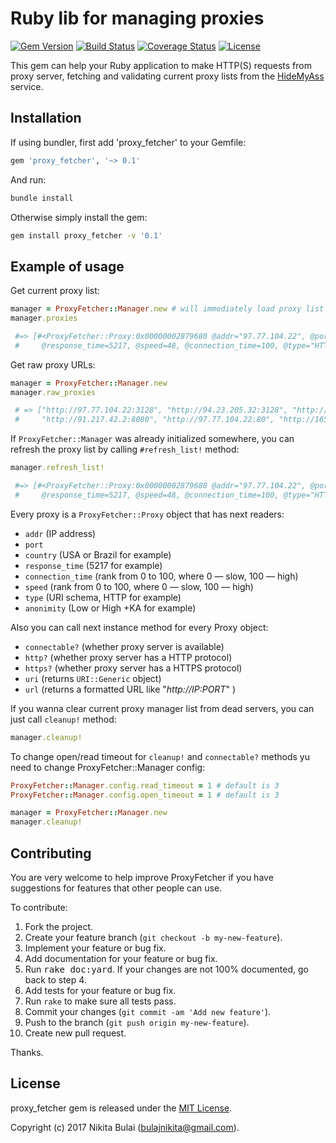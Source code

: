 # Ruby lib for managing proxies
[![Gem Version](https://badge.fury.io/rb/proxy_fetcher.svg)](http://badge.fury.io/rb/proxy_fetcher)
[![Build Status](https://travis-ci.org/nbulaj/proxy_fetcher.svg?branch=master)](https://travis-ci.org/nbulaj/proxy_fetcher)
[![Coverage Status](https://coveralls.io/repos/github/nbulaj/proxy_fetcher/badge.svg)](https://coveralls.io/github/nbulaj/proxy_fetcher)
[![License](http://img.shields.io/badge/license-MIT-brightgreen.svg)](#license)

This gem can help your Ruby application to make HTTP(S) requests from proxy server, fetching and validating
current proxy lists from the [HideMyAss](http://hidemyass.com/) service.

## Installation

If using bundler, first add 'proxy_fetcher' to your Gemfile:

```ruby
gem 'proxy_fetcher', '~> 0.1'
```

And run:

```sh
bundle install
```

Otherwise simply install the gem:

```sh
gem install proxy_fetcher -v '0.1'
```

## Example of usage

Get current proxy list:

```ruby
manager = ProxyFetcher::Manager.new # will immediately load proxy list from the server
manager.proxies

 #=> [#<ProxyFetcher::Proxy:0x00000002879680 @addr="97.77.104.22", @port=3128, @country="USA", 
 #     @response_time=5217, @speed=48, @connection_time=100, @type="HTTP", @anonymity="High">, ... ]
```

Get raw proxy URLs:

```ruby
manager = ProxyFetcher::Manager.new
manager.raw_proxies

 # => ["http://97.77.104.22:3128", "http://94.23.205.32:3128", "http://209.79.65.140:8080",
 #     "http://91.217.42.2:8080", "http://97.77.104.22:80", "http://165.234.102.177:8080", ...]
```

If `ProxyFetcher::Manager` was already initialized somewhere, you can refresh the proxy list by calling `#refresh_list!` method:

```ruby
manager.refresh_list!

 #=> [#<ProxyFetcher::Proxy:0x00000002879680 @addr="97.77.104.22", @port=3128, @country="USA", 
 #     @response_time=5217, @speed=48, @connection_time=100, @type="HTTP", @anonymity="High">, ... ]
```

Every proxy is a `ProxyFetcher::Proxy` object that has next readers:

* `addr` (IP address)
* `port`
* `country` (USA or Brazil for example)
* `response_time` (5217 for example)
* `connection_time` (rank from 0 to 100, where 0 — slow, 100 — high)
* `speed` (rank from 0 to 100, where 0 — slow, 100 — high)
* `type` (URI schema, HTTP for example)
* `anonimity` (Low or High +KA for example)

Also you can call next instance method for every Proxy object:

* `connectable?` (whether proxy server is available)
* `http?` (whether proxy server has a HTTP protocol)
* `https?` (whether proxy server has a HTTPS protocol)
* `uri` (returns `URI::Generic` object)
* `url` (returns a formatted URL like "_http://IP:PORT_" )

If you wanna clear current proxy manager list from dead servers, you can just call `cleanup!` method:

```ruby
manager.cleanup!
```

To change open/read timeout for `cleanup!` and `connectable?` methods yu need to change ProxyFetcher::Manager config:

```ruby
ProxyFetcher::Manager.config.read_timeout = 1 # default is 3
ProxyFetcher::Manager.config.open_timeout = 1 # default is 3

manager = ProxyFetcher::Manager.new
manager.cleanup!
```

## Contributing

You are very welcome to help improve ProxyFetcher if you have suggestions for features that other people can use.

To contribute:

1. Fork the project.
2. Create your feature branch (`git checkout -b my-new-feature`).
3. Implement your feature or bug fix.
4. Add documentation for your feature or bug fix.
5. Run <tt>rake doc:yard</tt>. If your changes are not 100% documented, go back to step 4.
6. Add tests for your feature or bug fix.
7. Run `rake` to make sure all tests pass.
8. Commit your changes (`git commit -am 'Add new feature'`).
9. Push to the branch (`git push origin my-new-feature`).
10. Create new pull request.

Thanks.

## License

proxy_fetcher gem is released under the [MIT License](http://www.opensource.org/licenses/MIT).

Copyright (c) 2017 Nikita Bulai (bulajnikita@gmail.com).
